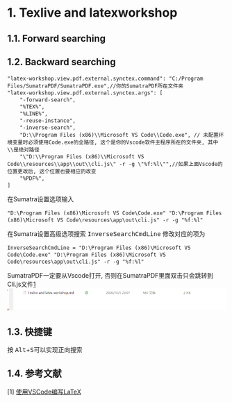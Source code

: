 # 1. Texlive and latexworkshop 

## 1.1. Forward searching 

## 1.2. Backward searching


```
"latex-workshop.view.pdf.external.synctex.command": "C:/Program Files/SumatraPDF/SumatraPDF.exe",//你的SumatraPDF所在文件夹
"latex-workshop.view.pdf.external.synctex.args": [
    "-forward-search",
    "%TEX%",
    "%LINE%",
    "-reuse-instance",
    "-inverse-search",
    "D:\\Program Files (x86)\\Microsoft VS Code\\Code.exe", // 未配置环境变量时必须使用Code.exe的全路径, 这个是你的Vscode软件主程序所在的文件夹, 其中\\是绝对路径
    "\"D:\\Program Files (x86)\\Microsoft VS Code\\resources\\app\\out\\cli.js\" -r -g \"%f:%l\"",//如果上面Vscode的位置更改后, 这个位置也要相应的改变
    "%PDF%",
]
```

在Sumatra<kbd>设置</kbd><kbd>选项</kbd>输入
```
"D:\Program Files (x86)\Microsoft VS Code\Code.exe" "D:\Program Files (x86)\Microsoft VS Code\resources\app\out\cli.js" -r -g "%f:%l"
```
在Sumatra<kbd>设置</kbd><kbd>高级选项</kbd>搜索 <kbd>InverseSearchCmdLine</kbd>
修改对应的项为
```
InverseSearchCmdLine = "D:\Program Files (x86)\Microsoft VS Code\Code.exe" "D:\Program Files (x86)\Microsoft VS Code\resources\app\out\cli.js" -r -g "%f:%l"
```

SumatraPDF一定要从Vscode打开, 否则在SumatraPDF里面双击只会跳转到Cli.js文件[1](#14-参考文献)
![](2020-10-05-23-08-36.png)
## 1.3. 快捷键

按 <kbd>Alt</kbd>+<kbd>S</kbd>可以实现正向搜索

## 1.4. 参考文献

[1] [使用VSCode编写LaTeX](https://zhuanlan.zhihu.com/p/38178015)